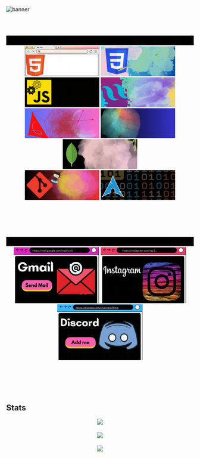 <img src="./gifs/hey.gif" alt="banner">

<br/><br/>

<div id="skills">
  <img src="./gifs/code.gif" alt="i code">
  <br>
  <div align="center">
    <img src="./gifs/code/html.gif" alt="html">
    <img src="./gifs/code/css.gif" alt="css">
    <img src="./gifs/code/js.gif" alt="js">
    <img src="./gifs/code/tailwind.gif" alt="tailwind">
    <br>
    <img src="./gifs/code/node.gif" alt="node">
    <img src="./gifs/code/express.gif" alt="express">
    <img src="./gifs/code/mongo.gif" alt="mongoDB">
    <br>
    <img src="./gifs/code/git.gif" alt="git">
    <img src="./gifs/code/arch.gif" alt="arch">
  </div>
</div>

<br/><br/><br/><br/>

<div id="contact">
  <img src="./gifs/connect.gif" alt="connect me">
  <div align="center">
    <img src="./gifs/connect/gmail.gif" alt="css">
    <img src="./gifs/connect/ig.gif" alt="html">
    <img src="./gifs/connect/discord.gif" alt="js">
  </div>
</div>  


<br/><br/><br/><br/>




<div id="stats">
    <h2>Stats</h2>
    <div align="center">
      <img src="https://github-readme-stats.vercel.app/api?username=sololinux&show_icons=true&theme=midnight-purple&hide=prs,contribs"><br/><br/>
      <img src="https://github-readme-stats.vercel.app/api/top-langs/?username=sololinux&hide=css,html&theme=midnight-purple"><br/><br/>
      <img src="http://github-readme-streak-stats.herokuapp.com/?user=sololinux&theme=midnight-purple&background=000000"><br/>
    </div>
</div>  
<br><br>







  
